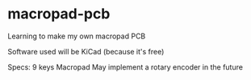 # macropad-pcb
Learning to make my own macropad PCB

Software used will be KiCad (because it's free)

Specs:
9 keys Macropad
May implement a rotary encoder in the future